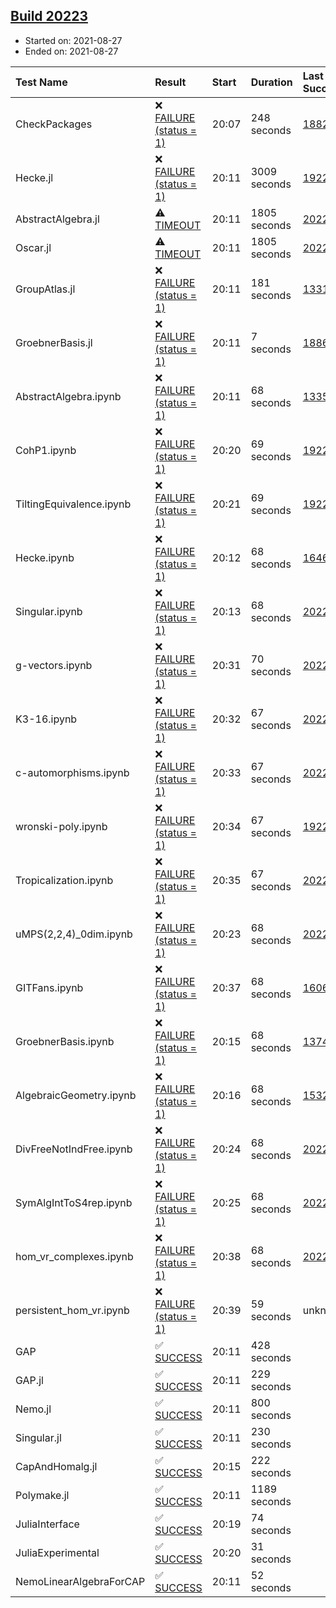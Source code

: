 ## [Build 20223](https://oscarci.mathematik.uni-kl.de/job/oscar/20223/)

* Started on: 2021-08-27
* Ended on: 2021-08-27

| Test Name    | Result | Start | Duration | Last Success | First Failure |
|:-------------|:-------|:------|:---------|:-------------|:--------------|
| CheckPackages | ❌ [FAILURE (status = 1)](https://oscarci.mathematik.uni-kl.de/job/oscar/20223/artifact/logs/build-20223/CheckPackages.log) | 20:07 | 248 seconds | [18822](https://oscarci.mathematik.uni-kl.de/job/oscar/18822/) | [18823](https://oscarci.mathematik.uni-kl.de/job/oscar/18823/) |
| Hecke.jl | ❌ [FAILURE (status = 1)](https://oscarci.mathematik.uni-kl.de/job/oscar/20223/artifact/logs/build-20223/Hecke.jl.log) | 20:11 | 3009 seconds | [19222](https://oscarci.mathematik.uni-kl.de/job/oscar/19222/) | [20152](https://oscarci.mathematik.uni-kl.de/job/oscar/20152/) |
| AbstractAlgebra.jl | ⚠ [TIMEOUT](https://oscarci.mathematik.uni-kl.de/job/oscar/20223/artifact/logs/build-20223/AbstractAlgebra.jl.log) | 20:11 | 1805 seconds | [20221](https://oscarci.mathematik.uni-kl.de/job/oscar/20221/) | [20222](https://oscarci.mathematik.uni-kl.de/job/oscar/20222/) |
| Oscar.jl | ⚠ [TIMEOUT](https://oscarci.mathematik.uni-kl.de/job/oscar/20223/artifact/logs/build-20223/Oscar.jl.log) | 20:11 | 1805 seconds | [20221](https://oscarci.mathematik.uni-kl.de/job/oscar/20221/) | [20222](https://oscarci.mathematik.uni-kl.de/job/oscar/20222/) |
| GroupAtlas.jl | ❌ [FAILURE (status = 1)](https://oscarci.mathematik.uni-kl.de/job/oscar/20223/artifact/logs/build-20223/GroupAtlas.jl.log) | 20:11 | 181 seconds | [13311](https://oscarci.mathematik.uni-kl.de/job/oscar/13311/) | [13312](https://oscarci.mathematik.uni-kl.de/job/oscar/13312/) |
| GroebnerBasis.jl | ❌ [FAILURE (status = 1)](https://oscarci.mathematik.uni-kl.de/job/oscar/20223/artifact/logs/build-20223/GroebnerBasis.jl.log) | 20:11 | 7 seconds | [18864](https://oscarci.mathematik.uni-kl.de/job/oscar/18864/) | [18865](https://oscarci.mathematik.uni-kl.de/job/oscar/18865/) |
| AbstractAlgebra.ipynb | ❌ [FAILURE (status = 1)](https://oscarci.mathematik.uni-kl.de/job/oscar/20223/artifact/logs/build-20223/AbstractAlgebra.ipynb.log) | 20:11 | 68 seconds | [13355](https://oscarci.mathematik.uni-kl.de/job/oscar/13355/) | [13356](https://oscarci.mathematik.uni-kl.de/job/oscar/13356/) |
| CohP1.ipynb | ❌ [FAILURE (status = 1)](https://oscarci.mathematik.uni-kl.de/job/oscar/20223/artifact/logs/build-20223/CohP1.ipynb.log) | 20:20 | 69 seconds | [19222](https://oscarci.mathematik.uni-kl.de/job/oscar/19222/) | [20152](https://oscarci.mathematik.uni-kl.de/job/oscar/20152/) |
| TiltingEquivalence.ipynb | ❌ [FAILURE (status = 1)](https://oscarci.mathematik.uni-kl.de/job/oscar/20223/artifact/logs/build-20223/TiltingEquivalence.ipynb.log) | 20:21 | 69 seconds | [19222](https://oscarci.mathematik.uni-kl.de/job/oscar/19222/) | [20152](https://oscarci.mathematik.uni-kl.de/job/oscar/20152/) |
| Hecke.ipynb | ❌ [FAILURE (status = 1)](https://oscarci.mathematik.uni-kl.de/job/oscar/20223/artifact/logs/build-20223/Hecke.ipynb.log) | 20:12 | 68 seconds | [16463](https://oscarci.mathematik.uni-kl.de/job/oscar/16463/) | [16464](https://oscarci.mathematik.uni-kl.de/job/oscar/16464/) |
| Singular.ipynb | ❌ [FAILURE (status = 1)](https://oscarci.mathematik.uni-kl.de/job/oscar/20223/artifact/logs/build-20223/Singular.ipynb.log) | 20:13 | 68 seconds | [20221](https://oscarci.mathematik.uni-kl.de/job/oscar/20221/) | [20222](https://oscarci.mathematik.uni-kl.de/job/oscar/20222/) |
| g-vectors.ipynb | ❌ [FAILURE (status = 1)](https://oscarci.mathematik.uni-kl.de/job/oscar/20223/artifact/logs/build-20223/g-vectors.ipynb.log) | 20:31 | 70 seconds | [20221](https://oscarci.mathematik.uni-kl.de/job/oscar/20221/) | [20222](https://oscarci.mathematik.uni-kl.de/job/oscar/20222/) |
| K3-16.ipynb | ❌ [FAILURE (status = 1)](https://oscarci.mathematik.uni-kl.de/job/oscar/20223/artifact/logs/build-20223/K3-16.ipynb.log) | 20:32 | 67 seconds | [20221](https://oscarci.mathematik.uni-kl.de/job/oscar/20221/) | [20222](https://oscarci.mathematik.uni-kl.de/job/oscar/20222/) |
| c-automorphisms.ipynb | ❌ [FAILURE (status = 1)](https://oscarci.mathematik.uni-kl.de/job/oscar/20223/artifact/logs/build-20223/c-automorphisms.ipynb.log) | 20:33 | 67 seconds | [20221](https://oscarci.mathematik.uni-kl.de/job/oscar/20221/) | [20222](https://oscarci.mathematik.uni-kl.de/job/oscar/20222/) |
| wronski-poly.ipynb | ❌ [FAILURE (status = 1)](https://oscarci.mathematik.uni-kl.de/job/oscar/20223/artifact/logs/build-20223/wronski-poly.ipynb.log) | 20:34 | 67 seconds | [19222](https://oscarci.mathematik.uni-kl.de/job/oscar/19222/) | [20152](https://oscarci.mathematik.uni-kl.de/job/oscar/20152/) |
| Tropicalization.ipynb | ❌ [FAILURE (status = 1)](https://oscarci.mathematik.uni-kl.de/job/oscar/20223/artifact/logs/build-20223/Tropicalization.ipynb.log) | 20:35 | 67 seconds | [20221](https://oscarci.mathematik.uni-kl.de/job/oscar/20221/) | [20222](https://oscarci.mathematik.uni-kl.de/job/oscar/20222/) |
| uMPS(2,2,4)_0dim.ipynb | ❌ [FAILURE (status = 1)](https://oscarci.mathematik.uni-kl.de/job/oscar/20223/artifact/logs/build-20223/uMPS-2-2-4-_0dim.ipynb.log) | 20:23 | 68 seconds | [20221](https://oscarci.mathematik.uni-kl.de/job/oscar/20221/) | [20222](https://oscarci.mathematik.uni-kl.de/job/oscar/20222/) |
| GITFans.ipynb | ❌ [FAILURE (status = 1)](https://oscarci.mathematik.uni-kl.de/job/oscar/20223/artifact/logs/build-20223/GITFans.ipynb.log) | 20:37 | 68 seconds | [16068](https://oscarci.mathematik.uni-kl.de/job/oscar/16068/) | [16069](https://oscarci.mathematik.uni-kl.de/job/oscar/16069/) |
| GroebnerBasis.ipynb | ❌ [FAILURE (status = 1)](https://oscarci.mathematik.uni-kl.de/job/oscar/20223/artifact/logs/build-20223/GroebnerBasis.ipynb.log) | 20:15 | 68 seconds | [13748](https://oscarci.mathematik.uni-kl.de/job/oscar/13748/) | [13749](https://oscarci.mathematik.uni-kl.de/job/oscar/13749/) |
| AlgebraicGeometry.ipynb | ❌ [FAILURE (status = 1)](https://oscarci.mathematik.uni-kl.de/job/oscar/20223/artifact/logs/build-20223/AlgebraicGeometry.ipynb.log) | 20:16 | 68 seconds | [15322](https://oscarci.mathematik.uni-kl.de/job/oscar/15322/) | [15323](https://oscarci.mathematik.uni-kl.de/job/oscar/15323/) |
| DivFreeNotIndFree.ipynb | ❌ [FAILURE (status = 1)](https://oscarci.mathematik.uni-kl.de/job/oscar/20223/artifact/logs/build-20223/DivFreeNotIndFree.ipynb.log) | 20:24 | 68 seconds | [20221](https://oscarci.mathematik.uni-kl.de/job/oscar/20221/) | [20222](https://oscarci.mathematik.uni-kl.de/job/oscar/20222/) |
| SymAlgIntToS4rep.ipynb | ❌ [FAILURE (status = 1)](https://oscarci.mathematik.uni-kl.de/job/oscar/20223/artifact/logs/build-20223/SymAlgIntToS4rep.ipynb.log) | 20:25 | 68 seconds | [20221](https://oscarci.mathematik.uni-kl.de/job/oscar/20221/) | [20222](https://oscarci.mathematik.uni-kl.de/job/oscar/20222/) |
| hom_vr_complexes.ipynb | ❌ [FAILURE (status = 1)](https://oscarci.mathematik.uni-kl.de/job/oscar/20223/artifact/logs/build-20223/hom_vr_complexes.ipynb.log) | 20:38 | 68 seconds | [20221](https://oscarci.mathematik.uni-kl.de/job/oscar/20221/) | [20222](https://oscarci.mathematik.uni-kl.de/job/oscar/20222/) |
| persistent_hom_vr.ipynb | ❌ [FAILURE (status = 1)](https://oscarci.mathematik.uni-kl.de/job/oscar/20223/artifact/logs/build-20223/persistent_hom_vr.ipynb.log) | 20:39 | 59 seconds | unknown | unknown |
| GAP | ✅ [SUCCESS](https://oscarci.mathematik.uni-kl.de/job/oscar/20223/artifact/logs/build-20223/GAP.log) | 20:11 | 428 seconds |  |  |
| GAP.jl | ✅ [SUCCESS](https://oscarci.mathematik.uni-kl.de/job/oscar/20223/artifact/logs/build-20223/GAP.jl.log) | 20:11 | 229 seconds |  |  |
| Nemo.jl | ✅ [SUCCESS](https://oscarci.mathematik.uni-kl.de/job/oscar/20223/artifact/logs/build-20223/Nemo.jl.log) | 20:11 | 800 seconds |  |  |
| Singular.jl | ✅ [SUCCESS](https://oscarci.mathematik.uni-kl.de/job/oscar/20223/artifact/logs/build-20223/Singular.jl.log) | 20:11 | 230 seconds |  |  |
| CapAndHomalg.jl | ✅ [SUCCESS](https://oscarci.mathematik.uni-kl.de/job/oscar/20223/artifact/logs/build-20223/CapAndHomalg.jl.log) | 20:15 | 222 seconds |  |  |
| Polymake.jl | ✅ [SUCCESS](https://oscarci.mathematik.uni-kl.de/job/oscar/20223/artifact/logs/build-20223/Polymake.jl.log) | 20:11 | 1189 seconds |  |  |
| JuliaInterface | ✅ [SUCCESS](https://oscarci.mathematik.uni-kl.de/job/oscar/20223/artifact/logs/build-20223/JuliaInterface.log) | 20:19 | 74 seconds |  |  |
| JuliaExperimental | ✅ [SUCCESS](https://oscarci.mathematik.uni-kl.de/job/oscar/20223/artifact/logs/build-20223/JuliaExperimental.log) | 20:20 | 31 seconds |  |  |
| NemoLinearAlgebraForCAP | ✅ [SUCCESS](https://oscarci.mathematik.uni-kl.de/job/oscar/20223/artifact/logs/build-20223/NemoLinearAlgebraForCAP.log) | 20:11 | 52 seconds |  |  |
